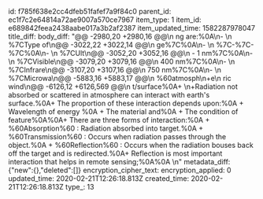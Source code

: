 id: f785f638e2cc4dfeb51fafef7a9f84c0
parent_id: ec1f7c2e64814a72ae9007a570ce7967
item_type: 1
item_id: e689842feea2438aabe017a3b2af2387
item_updated_time: 1582287978047
title_diff: 
body_diff: "@@ -2980,20 +2980,16 @@\n ng are:%0A\n-    \n %7CType of\n@@ -3022,22 +3022,14 @@\n ge%7C%0A\n-    \n %7C-%7C-%7C%0A\n-    \n %7CUlt\n@@ -3052,20 +3052,16 @@\n - 1 nm%7C%0A\n-    \n %7CVisible\n@@ -3079,20 +3079,16 @@\n 400 nm%7C%0A\n-    \n %7CInfrare\n@@ -3107,20 +3107,16 @@\n 750 nm%7C%0A\n-    \n %7CMicrowa\n@@ -5883,16 +5883,17 @@\n %60atmosph\n+e\n ric wind\n@@ -6126,12 +6126,569 @@\n t/surface%0A+ \n+Radiation not absorbed or scattered in atmosphere can interact with earth's surface.%0A+ The proportion of these interaction depends upon:%0A    + Wavelength of energy %0A    + The material and%0A    + The condition of feature%0A%0A+ There are three forms of interaction:%0A    + %60Absorption%60 : Radiation absorbed into target.%0A    + %60Transmission%60 : Occurs when  radiation passes through the object.%0A    + %60Reflection%60 : Occurs when the radiation bouses back off the target and is redirected.%0A+ Reflection is most important interaction that helps in remote sensing;%0A%0A    \n"
metadata_diff: {"new":{},"deleted":[]}
encryption_cipher_text: 
encryption_applied: 0
updated_time: 2020-02-21T12:26:18.813Z
created_time: 2020-02-21T12:26:18.813Z
type_: 13
